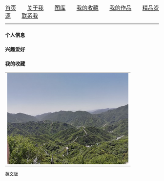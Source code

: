 <!--
<table border="0">
  <tr>
		<td><a href="/index.html">首页 </a> </td>    
		<td><a href="#">关于我 </a> </td>    
		<td><a href="/MyFavorites/MyFavoritesIndex.html">我的收藏 </a></td>    
		<td><a href="#">联系我 </a> </td>    
  </tr>
</table>
-->


<!--<a href="/index.html">首页</a>&emsp;&emsp;<a href="#">关于我</a>&emsp;&emsp;<a href="#">图库</a>&emsp;&emsp;<a href="/MyFavorites/MyFavoritesIndex.html">我的收藏</a>&emsp;&emsp;<a href="#">我的作品</a>&emsp;&emsp;<a href="#">精品资源</a>&emsp;&emsp;<a href="#">联系我</a>-->

<div width: 680px; height: 38px; z-index: 1; left: 10px; top: 8px" id="layer1">
<a href="/index.html"><font size="4">首页</font></a><font size="4">&emsp;&emsp;<a href="#">关于我</a>&emsp;&emsp;<a href="#">图库</a>&emsp;&emsp;<a href="/MyFavorites/MyFavoritesIndex.html">我的收藏</a>&emsp;&emsp;<a href="#">我的作品</a>&emsp;&emsp;<a href="#">精品资源</a>&emsp;&emsp;<a href="#">联系我</a>
　</font></div>


----

### 个人信息

### 兴趣爱好

### 我的收藏

<table border="0">
  <tr>
    <td width="100%">
      <img src="/image/changcheng.jpg" width="100%">
    </td>
  </tr>
</table>

<a href="/index-en.html">英文版</a>

